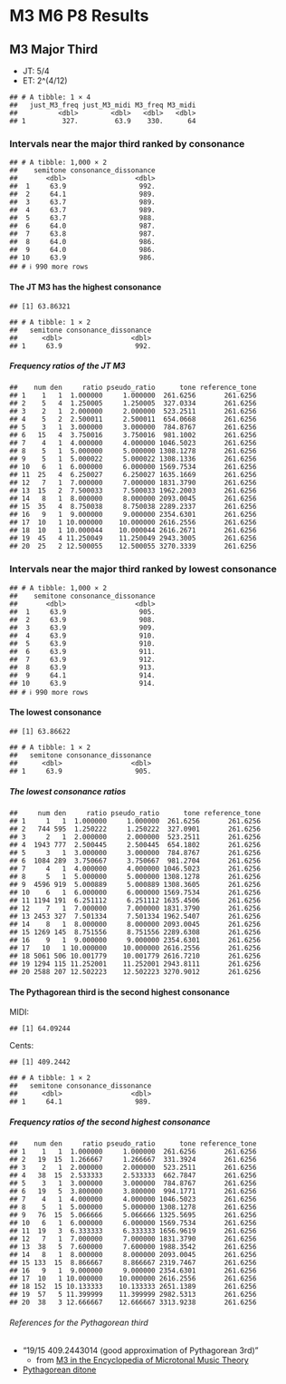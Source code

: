 M3 M6 P8 Results
================

## M3 Major Third

- JT: 5/4
- ET: 2^(4/12)

<!-- -->

    ## # A tibble: 1 × 4
    ##   just_M3_freq just_M3_midi M3_freq M3_midi
    ##          <dbl>        <dbl>   <dbl>   <dbl>
    ## 1         327.         63.9    330.      64

### Intervals near the major third ranked by consonance

    ## # A tibble: 1,000 × 2
    ##    semitone consonance_dissonance
    ##       <dbl>                 <dbl>
    ##  1     63.9                  992.
    ##  2     64.1                  989.
    ##  3     63.7                  989.
    ##  4     63.7                  989.
    ##  5     63.7                  988.
    ##  6     64.0                  987.
    ##  7     63.8                  987.
    ##  8     64.0                  986.
    ##  9     64.0                  986.
    ## 10     63.9                  986.
    ## # ℹ 990 more rows

#### The JT M3 has the highest consonance

    ## [1] 63.86321

    ## # A tibble: 1 × 2
    ##   semitone consonance_dissonance
    ##      <dbl>                 <dbl>
    ## 1     63.9                  992.

##### Frequency ratios of the JT M3

    ##    num den     ratio pseudo_ratio      tone reference_tone
    ## 1    1   1  1.000000     1.000000  261.6256       261.6256
    ## 2    5   4  1.250005     1.250005  327.0334       261.6256
    ## 3    2   1  2.000000     2.000000  523.2511       261.6256
    ## 4    5   2  2.500011     2.500011  654.0668       261.6256
    ## 5    3   1  3.000000     3.000000  784.8767       261.6256
    ## 6   15   4  3.750016     3.750016  981.1002       261.6256
    ## 7    4   1  4.000000     4.000000 1046.5023       261.6256
    ## 8    5   1  5.000000     5.000000 1308.1278       261.6256
    ## 9    5   1  5.000022     5.000022 1308.1336       261.6256
    ## 10   6   1  6.000000     6.000000 1569.7534       261.6256
    ## 11  25   4  6.250027     6.250027 1635.1669       261.6256
    ## 12   7   1  7.000000     7.000000 1831.3790       261.6256
    ## 13  15   2  7.500033     7.500033 1962.2003       261.6256
    ## 14   8   1  8.000000     8.000000 2093.0045       261.6256
    ## 15  35   4  8.750038     8.750038 2289.2337       261.6256
    ## 16   9   1  9.000000     9.000000 2354.6301       261.6256
    ## 17  10   1 10.000000    10.000000 2616.2556       261.6256
    ## 18  10   1 10.000044    10.000044 2616.2671       261.6256
    ## 19  45   4 11.250049    11.250049 2943.3005       261.6256
    ## 20  25   2 12.500055    12.500055 3270.3339       261.6256

### Intervals near the major third ranked by lowest consonance

    ## # A tibble: 1,000 × 2
    ##    semitone consonance_dissonance
    ##       <dbl>                 <dbl>
    ##  1     63.9                  905.
    ##  2     63.9                  908.
    ##  3     63.9                  909.
    ##  4     63.9                  910.
    ##  5     63.9                  910.
    ##  6     63.9                  911.
    ##  7     63.9                  912.
    ##  8     63.9                  913.
    ##  9     64.1                  914.
    ## 10     63.9                  914.
    ## # ℹ 990 more rows

#### The lowest consonance

    ## [1] 63.86622

    ## # A tibble: 1 × 2
    ##   semitone consonance_dissonance
    ##      <dbl>                 <dbl>
    ## 1     63.9                  905.

##### The lowest consonance ratios

    ##     num den     ratio pseudo_ratio      tone reference_tone
    ## 1     1   1  1.000000     1.000000  261.6256       261.6256
    ## 2   744 595  1.250222     1.250222  327.0901       261.6256
    ## 3     2   1  2.000000     2.000000  523.2511       261.6256
    ## 4  1943 777  2.500445     2.500445  654.1802       261.6256
    ## 5     3   1  3.000000     3.000000  784.8767       261.6256
    ## 6  1084 289  3.750667     3.750667  981.2704       261.6256
    ## 7     4   1  4.000000     4.000000 1046.5023       261.6256
    ## 8     5   1  5.000000     5.000000 1308.1278       261.6256
    ## 9  4596 919  5.000889     5.000889 1308.3605       261.6256
    ## 10    6   1  6.000000     6.000000 1569.7534       261.6256
    ## 11 1194 191  6.251112     6.251112 1635.4506       261.6256
    ## 12    7   1  7.000000     7.000000 1831.3790       261.6256
    ## 13 2453 327  7.501334     7.501334 1962.5407       261.6256
    ## 14    8   1  8.000000     8.000000 2093.0045       261.6256
    ## 15 1269 145  8.751556     8.751556 2289.6308       261.6256
    ## 16    9   1  9.000000     9.000000 2354.6301       261.6256
    ## 17   10   1 10.000000    10.000000 2616.2556       261.6256
    ## 18 5061 506 10.001779    10.001779 2616.7210       261.6256
    ## 19 1294 115 11.252001    11.252001 2943.8111       261.6256
    ## 20 2588 207 12.502223    12.502223 3270.9012       261.6256

#### The Pythagorean third is the second highest consonance

MIDI:

    ## [1] 64.09244

Cents:

    ## [1] 409.2442

    ## # A tibble: 1 × 2
    ##   semitone consonance_dissonance
    ##      <dbl>                 <dbl>
    ## 1     64.1                  989.

##### Frequency ratios of the second highest consonance

    ##    num den     ratio pseudo_ratio      tone reference_tone
    ## 1    1   1  1.000000     1.000000  261.6256       261.6256
    ## 2   19  15  1.266667     1.266667  331.3924       261.6256
    ## 3    2   1  2.000000     2.000000  523.2511       261.6256
    ## 4   38  15  2.533333     2.533333  662.7847       261.6256
    ## 5    3   1  3.000000     3.000000  784.8767       261.6256
    ## 6   19   5  3.800000     3.800000  994.1771       261.6256
    ## 7    4   1  4.000000     4.000000 1046.5023       261.6256
    ## 8    5   1  5.000000     5.000000 1308.1278       261.6256
    ## 9   76  15  5.066666     5.066666 1325.5695       261.6256
    ## 10   6   1  6.000000     6.000000 1569.7534       261.6256
    ## 11  19   3  6.333333     6.333333 1656.9619       261.6256
    ## 12   7   1  7.000000     7.000000 1831.3790       261.6256
    ## 13  38   5  7.600000     7.600000 1988.3542       261.6256
    ## 14   8   1  8.000000     8.000000 2093.0045       261.6256
    ## 15 133  15  8.866667     8.866667 2319.7467       261.6256
    ## 16   9   1  9.000000     9.000000 2354.6301       261.6256
    ## 17  10   1 10.000000    10.000000 2616.2556       261.6256
    ## 18 152  15 10.133333    10.133333 2651.1389       261.6256
    ## 19  57   5 11.399999    11.399999 2982.5313       261.6256
    ## 20  38   3 12.666667    12.666667 3313.9238       261.6256

###### References for the Pythagorean third

- “19/15 409.2443014 (good approximation of Pythagorean 3rd)”
  - from [M3 in the Encyclopedia of Microtonal Music
    Theory](http://www.tonalsoft.com/enc/m/major-3rd.aspx)
- [Pythagorean ditone](https://en.wikipedia.org/wiki/Ditone)
